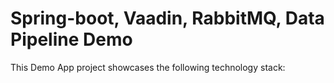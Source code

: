 # Spring-boot, Vaadin, RabbitMQ, Data Pipeline Demo

This Demo App project showcases the following technology stack:
